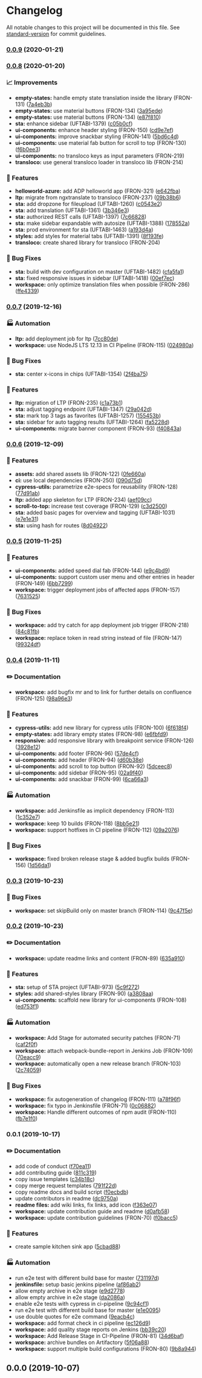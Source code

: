 # Changelog

All notable changes to this project will be documented in this file. See [standard-version](https://github.com/conventional-changelog/standard-version) for commit guidelines.

### [0.0.9](https://gitlab.schaeffler.com/frontend-schaeffler/schaeffler-frontend/compare/v0.0.8...v0.0.9) (2020-01-21)

### [0.0.8](https://gitlab.schaeffler.com/frontend-schaeffler/schaeffler-frontend/compare/v0.0.7...v0.0.8) (2020-01-20)


### 📈 Improvements

* **empty-states:** handle empty state translation inside the library (FRON-131) ([7a4eb3b](https://gitlab.schaeffler.com/frontend-schaeffler/schaeffler-frontend/commit/7a4eb3b4e2d4420ca0590a160e8ee15db1e9ce77))
* **empty-states:** use material buttons (FRON-134) ([3a95ede](https://gitlab.schaeffler.com/frontend-schaeffler/schaeffler-frontend/commit/3a95ededa198516c3fb092770387accffeb72fc5))
* **empty-states:** use material buttons (FRON-134) ([e87f810](https://gitlab.schaeffler.com/frontend-schaeffler/schaeffler-frontend/commit/e87f81078ba980d759453ce58e51d6de971b4eb1))
* **sta:** enhance sidebar (UFTABI-1379) ([c05b0cf](https://gitlab.schaeffler.com/frontend-schaeffler/schaeffler-frontend/commit/c05b0cf5f8ac581402dbfe0637c36782f102eb23))
* **ui-components:** enhance header styling (FRON-150) ([cd9e7ef](https://gitlab.schaeffler.com/frontend-schaeffler/schaeffler-frontend/commit/cd9e7ef9430003625d5d160899b780ba7efaf001))
* **ui-components:** improve snackbar styling (FRON-141) ([5bd6c4d](https://gitlab.schaeffler.com/frontend-schaeffler/schaeffler-frontend/commit/5bd6c4d1e4ae9db253fad5fd27242a2126a0569b))
* **ui-components:** use material fab button for scroll to top (FRON-130) ([f6b0ee3](https://gitlab.schaeffler.com/frontend-schaeffler/schaeffler-frontend/commit/f6b0ee366e68c597e90984dbc1bb69a5ff966ad6))
* **ui-components:** no transloco keys as input parameters (FRON-219)
* **transloco:** use general transloco loader in transloco lib (FRON-214)

### 🎸 Features

* **helloworld-azure:** add ADP helloworld app (FRON-321) ([e642fba](https://gitlab.schaeffler.com/frontend-schaeffler/schaeffler-frontend/commit/e642fbabbf468a3547b8d9da90688eac88666dc6))
* **ltp:** migrate from ngxtranslate to transloco (FRON-237) ([09b38b6](https://gitlab.schaeffler.com/frontend-schaeffler/schaeffler-frontend/commit/09b38b602c47061da5eb3b20252f65388dfb25e7))
* **sta:** add dropzone for fileupload (UFTABI-1260) ([c0543e2](https://gitlab.schaeffler.com/frontend-schaeffler/schaeffler-frontend/commit/c0543e254bef49da7dc284c92cf41ea83bb222a3))
* **sta:** add translation (UFTABI-1361) ([3b346e3](https://gitlab.schaeffler.com/frontend-schaeffler/schaeffler-frontend/commit/3b346e3d7d20474364287eecaa2bcda6771357d1))
* **sta:** authorized REST calls (UFTABI-1397) ([7c66828](https://gitlab.schaeffler.com/frontend-schaeffler/schaeffler-frontend/commit/7c6682810791275573ff0d1f0f18e94da3ef9fc6))
* **sta:** make sidebar expandable with autosize (UFTABI-1388) ([178552a](https://gitlab.schaeffler.com/frontend-schaeffler/schaeffler-frontend/commit/178552a1cadc614aed8840dd05fb367e60b5b47e))
* **sta:** prod environment for sta (UFTABI-1463) ([a193d4a](https://gitlab.schaeffler.com/frontend-schaeffler/schaeffler-frontend/commit/a193d4afe88b6d1462f71e23f70116638028ded4))
* **styles:** add styles for material tabs (UFTABI-1391) ([8f193fe](https://gitlab.schaeffler.com/frontend-schaeffler/schaeffler-frontend/commit/8f193fee19de8ee082a519aa382e77cb975b622c))
* **transloco:** create shared library for transloco (FRON-204)


### 🐛 Bug Fixes

* **sta:** build with dev configuration on master (UFTABI-1482) ([cfa5fa1](https://gitlab.schaeffler.com/frontend-schaeffler/schaeffler-frontend/commit/cfa5fa11676f640e367c5822374a6962b12979d2))
* **sta:** fixed responsive issues in sidebar (UFTABI-1418) ([00ef7ec](https://gitlab.schaeffler.com/frontend-schaeffler/schaeffler-frontend/commit/00ef7ec0aa38f270cd9dea01199cfb1865c9c61d))
* **workspace:** only optimize translation files when possible (FRON-286) ([ffe4339](https://gitlab.schaeffler.com/frontend-schaeffler/schaeffler-frontend/commit/ffe433938fbd3be14ee38caec58d9ac336337be7))

### [0.0.7](https://gitlab.schaeffler.com/frontend-schaeffler/schaeffler-frontend/compare/v0.0.6...v0.0.7) (2019-12-16)


### 🏭 Automation

* **ltp:** add deployment job for ltp ([7cc80de](https://gitlab.schaeffler.com/frontend-schaeffler/schaeffler-frontend/commit/7cc80de9794636eff3d929867c8887f4f9d1b800))
* **workspace:** use NodeJS LTS 12.13 in CI Pipeline (FRON-115) ([024980a](https://gitlab.schaeffler.com/frontend-schaeffler/schaeffler-frontend/commit/024980a462744813715a1d86387e6beda608e325))


### 🐛 Bug Fixes

* **sta:** center x-icons in chips (UFTABI-1354) ([2f4ba75](https://gitlab.schaeffler.com/frontend-schaeffler/schaeffler-frontend/commit/2f4ba7533f32e112968a1e5f9e7c7194e7ee3aae))


### 🎸 Features

* **ltp:** migration of LTP (FRON-235) ([c1a73b1](https://gitlab.schaeffler.com/frontend-schaeffler/schaeffler-frontend/commit/c1a73b18354f19b4e5036e7e7e241b0a5858703c))
* **sta:** adjust tagging endpoint (UFTABI-1347) ([29a042d](https://gitlab.schaeffler.com/frontend-schaeffler/schaeffler-frontend/commit/29a042d462e25fb25eda7103e09cc78225fc9230))
* **sta:** mark top 3 tags as favorites (UFTABI-1257) ([155453b](https://gitlab.schaeffler.com/frontend-schaeffler/schaeffler-frontend/commit/155453bb441e56152883c691213b1ab237779823))
* **sta:** sidebar for auto tagging results (UFTABI-1264) ([fa5228d](https://gitlab.schaeffler.com/frontend-schaeffler/schaeffler-frontend/commit/fa5228d392082f948fe5e83f53f354d5a802a84f))
* **ui-components:** migrate banner component (FRON-93) ([f40843a](https://gitlab.schaeffler.com/frontend-schaeffler/schaeffler-frontend/commit/f40843a25fa471298b775beaaf133fafb4b4106f))

### [0.0.6](https://gitlab.schaeffler.com/frontend-schaeffler/schaeffler-frontend/compare/v0.0.5...v0.0.6) (2019-12-09)


### 🎸 Features

* **assets:** add shared assets lib (FRON-122) ([0fe660a](https://gitlab.schaeffler.com/frontend-schaeffler/schaeffler-frontend/commit/0fe660a0d5b316c40b28b91706d29deb519b9268))
* **ci:** use local dependencies (FRON-250) ([090d75d](https://gitlab.schaeffler.com/frontend-schaeffler/schaeffler-frontend/commit/090d75db02f490f6c8c5cf05ae341c947b0a87e3))
* **cypress-utils:** parametrize e2e-specs for reusability (FRON-128) ([77d91ab](https://gitlab.schaeffler.com/frontend-schaeffler/schaeffler-frontend/commit/77d91abe8449baafe57b3ed6876265c4c07a96be))
* **ltp:** added app skeleton for LTP (FRON-234) ([aef09cc](https://gitlab.schaeffler.com/frontend-schaeffler/schaeffler-frontend/commit/aef09cc1843e3b4f94de09638f86209ae78019fa))
* **scroll-to-top:** increase test coverage (FRON-129) ([c3d2500](https://gitlab.schaeffler.com/frontend-schaeffler/schaeffler-frontend/commit/c3d25001521fec7868e39a5c256705ec99b57eca))
* **sta:** added basic pages for overview and tagging (UFTABI-1031) ([e7e1e31](https://gitlab.schaeffler.com/frontend-schaeffler/schaeffler-frontend/commit/e7e1e313e998eb260d86e81412dc026fb3d9a0b5))
* **sta:** using hash for routes ([8d04922](https://gitlab.schaeffler.com/frontend-schaeffler/schaeffler-frontend/commit/8d0492245d68aa6e2d7425b1a6cb8d50255cd272))

### [0.0.5](https://gitlab.schaeffler.com/frontend-schaeffler/schaeffler-frontend/compare/v0.0.4...v0.0.5) (2019-11-25)


### 🎸 Features

* **ui-components:** added speed dial fab (FRON-144) ([e9c4bd9](https://gitlab.schaeffler.com/frontend-schaeffler/schaeffler-frontend/commit/e9c4bd9))
* **ui-components:** support custom user menu and other entries in header (FRON-149) ([6bb7299](https://gitlab.schaeffler.com/frontend-schaeffler/schaeffler-frontend/commit/6bb7299))
* **workspace:** trigger deployment jobs of affected apps (FRON-157) ([7631525](https://gitlab.schaeffler.com/frontend-schaeffler/schaeffler-frontend/commit/7631525))


### 🐛 Bug Fixes

* **workspace:** add try catch for app deployment job trigger (FRON-218) ([84c81fb](https://gitlab.schaeffler.com/frontend-schaeffler/schaeffler-frontend/commit/84c81fb))
* **workspace:** replace token in read string instead of file (FRON-147) ([99324df](https://gitlab.schaeffler.com/frontend-schaeffler/schaeffler-frontend/commit/99324df))

### [0.0.4](https://gitlab.schaeffler.com/frontend-schaeffler/schaeffler-frontend/compare/v0.0.3...v0.0.4) (2019-11-11)


### ✏️ Documentation

* **workspace:** add bugfix mr and to link for further details on confluence (FRON-125) ([98a96e3](https://gitlab.schaeffler.com/frontend-schaeffler/schaeffler-frontend/commit/98a96e3))


### 🎸 Features

* **cypress-utils:** add new library for cypress utils (FRON-100) ([6f618f4](https://gitlab.schaeffler.com/frontend-schaeffler/schaeffler-frontend/commit/6f618f4))
* **empty-states:** add library empty states (FRON-98) ([e6fbfd9](https://gitlab.schaeffler.com/frontend-schaeffler/schaeffler-frontend/commit/e6fbfd9))
* **responsive:** add responsive library with breakpoint service (FRON-126) ([3928e12](https://gitlab.schaeffler.com/frontend-schaeffler/schaeffler-frontend/commit/3928e12))
* **ui-components:** add footer (FRON-96) ([57de4cf](https://gitlab.schaeffler.com/frontend-schaeffler/schaeffler-frontend/commit/57de4cf))
* **ui-components:** add header (FRON-94) ([d60b38e](https://gitlab.schaeffler.com/frontend-schaeffler/schaeffler-frontend/commit/d60b38e))
* **ui-components:** add scroll to top button (FRON-92) ([5dceec8](https://gitlab.schaeffler.com/frontend-schaeffler/schaeffler-frontend/commit/5dceec8))
* **ui-components:** add sidebar (FRON-95) ([02a9f40](https://gitlab.schaeffler.com/frontend-schaeffler/schaeffler-frontend/commit/02a9f40))
* **ui-components:** add snackbar (FRON-99) ([6ca66a3](https://gitlab.schaeffler.com/frontend-schaeffler/schaeffler-frontend/commit/6ca66a3))


### 🏭 Automation

* **workspace:** add Jenkinsfile as implicit dependency (FRON-113) ([1c352e7](https://gitlab.schaeffler.com/frontend-schaeffler/schaeffler-frontend/commit/1c352e7))
* **workspace:** keep 10 builds (FRON-118) ([8bb5e21](https://gitlab.schaeffler.com/frontend-schaeffler/schaeffler-frontend/commit/8bb5e21))
* **workspace:** support hotfixes in CI pipeline (FRON-112) ([09a2076](https://gitlab.schaeffler.com/frontend-schaeffler/schaeffler-frontend/commit/09a2076))


### 🐛 Bug Fixes

* **workspace:** fixed broken release stage & added bugfix builds (FRON-156) ([1d56da1](https://gitlab.schaeffler.com/frontend-schaeffler/schaeffler-frontend/commit/1d56da1))

### [0.0.3](https://gitlab.schaeffler.com/frontend-schaeffler/schaeffler-frontend/compare/v0.0.2...v0.0.3) (2019-10-23)


### 🐛 Bug Fixes

* **workspace:** set skipBuild only on master branch (FRON-114) ([9c47f5e](https://gitlab.schaeffler.com/frontend-schaeffler/schaeffler-frontend/commit/9c47f5e))

### [0.0.2](https://gitlab.schaeffler.com/frontend-schaeffler/schaeffler-frontend/compare/v0.0.1...v0.0.2) (2019-10-23)


### ✏️ Documentation

* **workspace:** update readme links and content (FRON-89) ([635a910](https://gitlab.schaeffler.com/frontend-schaeffler/schaeffler-frontend/commit/635a910))


### 🎸 Features

* **sta:** setup of STA project (UFTABI-973) ([5c9f272](https://gitlab.schaeffler.com/frontend-schaeffler/schaeffler-frontend/commit/5c9f272))
* **styles:** add shared-styles library (FRON-90) ([a3808aa](https://gitlab.schaeffler.com/frontend-schaeffler/schaeffler-frontend/commit/a3808aa))
* **ui-components:** scaffold new library for ui-components (FRON-108) ([ed753f1](https://gitlab.schaeffler.com/frontend-schaeffler/schaeffler-frontend/commit/ed753f1))


### 🏭 Automation

* **workspace:** Add Stage for automated security patches (FRON-71) ([caf2f0f](https://gitlab.schaeffler.com/frontend-schaeffler/schaeffler-frontend/commit/caf2f0f))
* **workspace:** attach webpack-bundle-report in Jenkins Job (FRON-109) ([70eacc9](https://gitlab.schaeffler.com/frontend-schaeffler/schaeffler-frontend/commit/70eacc9))
* **workspace:** automatically open a new release branch (FRON-103) ([2c74059](https://gitlab.schaeffler.com/frontend-schaeffler/schaeffler-frontend/commit/2c74059))


### 🐛 Bug Fixes

* **workspace:** fix autogeneration of changelog (FRON-111) ([a78f96f](https://gitlab.schaeffler.com/frontend-schaeffler/schaeffler-frontend/commit/a78f96f))
* **workspace:** fix typo in Jenkinsfile (FRON-71) ([0c06882](https://gitlab.schaeffler.com/frontend-schaeffler/schaeffler-frontend/commit/0c06882))
* **workspace:** Handle different outcomes of npm audit (FRON-110) ([fb7e1f0](https://gitlab.schaeffler.com/frontend-schaeffler/schaeffler-frontend/commit/fb7e1f0))

### 0.0.1 (2019-10-17)


### ✏️ Documentation

* add code of conduct ([f70ea11](https://gitlab.schaeffler.com/frontend-schaeffler/schaeffler-frontend/commit/f70ea11))
* add contributing guide ([811c319](https://gitlab.schaeffler.com/frontend-schaeffler/schaeffler-frontend/commit/811c319))
* copy issue templates ([c34b18c](https://gitlab.schaeffler.com/frontend-schaeffler/schaeffler-frontend/commit/c34b18c))
* copy merge request templates ([791f22d](https://gitlab.schaeffler.com/frontend-schaeffler/schaeffler-frontend/commit/791f22d))
* copy readme docs and build script ([f0ecbdb](https://gitlab.schaeffler.com/frontend-schaeffler/schaeffler-frontend/commit/f0ecbdb))
* update contributors in readme ([dc9750a](https://gitlab.schaeffler.com/frontend-schaeffler/schaeffler-frontend/commit/dc9750a))
* **readme files:** add wiki links, fix links, add icon ([f363e07](https://gitlab.schaeffler.com/frontend-schaeffler/schaeffler-frontend/commit/f363e07))
* **workspace:** update contribution guide and readme ([d0afb58](https://gitlab.schaeffler.com/frontend-schaeffler/schaeffler-frontend/commit/d0afb58))
* **workspace:** update contribution guidelines (FRON-70) ([f0bacc5](https://gitlab.schaeffler.com/frontend-schaeffler/schaeffler-frontend/commit/f0bacc5))


### 🎸 Features

* create sample kitchen sink app ([5cbad88](https://gitlab.schaeffler.com/frontend-schaeffler/schaeffler-frontend/commit/5cbad88))


### 🏭 Automation

* run e2e test with different build base for master ([731197d](https://gitlab.schaeffler.com/frontend-schaeffler/schaeffler-frontend/commit/731197d))
* **jenkinsfile:** setup basic jenkins pipeline ([af86ab2](https://gitlab.schaeffler.com/frontend-schaeffler/schaeffler-frontend/commit/af86ab2))
* allow empty archive in e2e stage ([e9d2778](https://gitlab.schaeffler.com/frontend-schaeffler/schaeffler-frontend/commit/e9d2778))
* allow empty archive in e2e stage ([da2086a](https://gitlab.schaeffler.com/frontend-schaeffler/schaeffler-frontend/commit/da2086a))
* enable e2e tests with cypress in ci-pipeline ([9c94cf1](https://gitlab.schaeffler.com/frontend-schaeffler/schaeffler-frontend/commit/9c94cf1))
* run e2e test with different build base for master ([e1e0095](https://gitlab.schaeffler.com/frontend-schaeffler/schaeffler-frontend/commit/e1e0095))
* use double quotes for e2e command ([9eacb4c](https://gitlab.schaeffler.com/frontend-schaeffler/schaeffler-frontend/commit/9eacb4c))
* **workspace:** add format check in ci pipeline ([ec126d9](https://gitlab.schaeffler.com/frontend-schaeffler/schaeffler-frontend/commit/ec126d9))
* **workspace:** add quality stage reports on Jenkins ([bb39c20](https://gitlab.schaeffler.com/frontend-schaeffler/schaeffler-frontend/commit/bb39c20))
* **workspace:** Add Release Stage in CI-Pipeline (FRON-81) ([34d6baf](https://gitlab.schaeffler.com/frontend-schaeffler/schaeffler-frontend/commit/34d6baf))
* **workspace:** archive bundles on Artifactory ([5f06a88](https://gitlab.schaeffler.com/frontend-schaeffler/schaeffler-frontend/commit/5f06a88))
* **workspace:** support multiple build configurations (FRON-80) ([9b8a944](https://gitlab.schaeffler.com/frontend-schaeffler/schaeffler-frontend/commit/9b8a944))

## 0.0.0 (2019-10-07)
